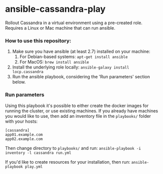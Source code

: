 # ansible-cassandra-play
Rollout Cassandra in a virtual environment using a pre-created role.
Requires a Linux or Mac machine that can run ansible.

### How to use this repository:
1. Make sure you have ansible (at least 2.7) installed on your machine:
   1. For Debian-based systems: `apt-get install ansible`
   2. For MacOS: `brew install ansible`
2. Install the underlying role locally: `ansible-galaxy install locp.cassandra`
3. Run the ansible playbook, considering the 'Run parameters' section below.

### Run parameters
Using this playbook it's possible to either create the docker images for running the cluster, or use existing machines. If you already have machines you would like to use,
then add an inventory file in the `playbooks/` folder with your hosts:
```
[cassandra]
app01.example.com
app02.example.com
```
Then change directory to `playbooks/` and run:
`ansible-playbook -i inventory -l cassandra run.yml`

If you'd like to create resources for your installation, then run:
`ansible-playbook play.yml`